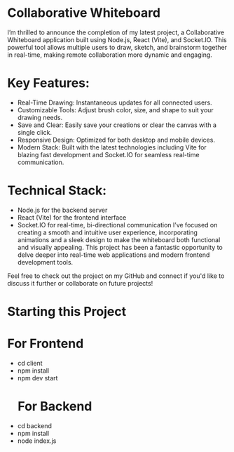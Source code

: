 # Collaborative Whiteboard 
I’m thrilled to announce the completion of my latest project, a Collaborative Whiteboard application built using Node.js, React (Vite), and Socket.IO. This powerful tool allows multiple users to draw, sketch, and brainstorm together in real-time, making remote collaboration more dynamic and engaging.

# Key Features:
*  Real-Time Drawing: Instantaneous updates for all connected users.
*  Customizable Tools: Adjust brush color, size, and shape to suit your drawing needs.
*  Save and Clear: Easily save your creations or clear the canvas with a single click.
*  Responsive Design: Optimized for both desktop and mobile devices.
*  Modern Stack: Built with the latest technologies including Vite for blazing fast          development and Socket.IO for seamless real-time communication.
# Technical Stack:
* Node.js for the backend server
* React (Vite) for the frontend interface
* Socket.IO for real-time, bi-directional communication
I’ve focused on creating a smooth and intuitive user experience, incorporating animations and a sleek design to make the whiteboard both functional and visually appealing. This project has been a fantastic opportunity to delve deeper into real-time web applications and modern frontend development tools.

Feel free to check out the project on my GitHub and connect if you'd like to discuss it further or collaborate on future projects!
# Starting this Project 
  # For Frontend 
*  cd client 
*  npm install 
*  npm dev start 
   # For Backend 
* cd backend 
* npm install
* node index.js